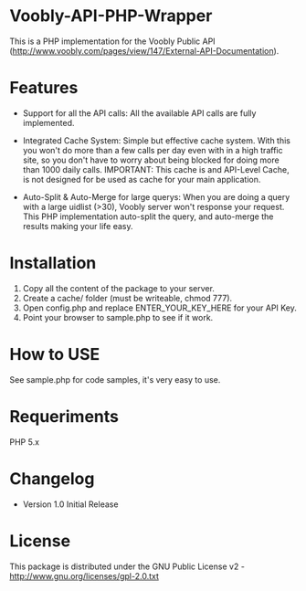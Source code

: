 
Voobly-API-PHP-Wrapper
============================

This is a PHP implementation for the Voobly Public API (http://www.voobly.com/pages/view/147/External-API-Documentation). 

Features
========

- Support for all the API calls: All the available API calls are fully implemented.

- Integrated Cache System: Simple but effective cache system. With this you won't do more than a few calls per day even with in a high traffic site, so you don't have to worry about being blocked for doing more than 1000 daily calls.
IMPORTANT: This cache is and API-Level Cache, is not designed for be used as cache for your main application.

- Auto-Split & Auto-Merge for large querys: When you are doing a query with a large uidlist (>30), Voobly server won't response your request. This PHP implementation auto-split the query, and auto-merge the results making your life easy.

Installation
============

1. Copy all the content of the package to your server.
2. Create a cache/ folder (must be writeable, chmod 777).
3. Open config.php and replace ENTER_YOUR_KEY_HERE for your API Key.
4. Point your browser to sample.php to see if it work.

How to USE
==========

See sample.php for code samples, it's very easy to use.

Requeriments
============

PHP 5.x

Changelog
=========

- Version 1.0 
Initial Release

License
=======

This package is distributed under the GNU Public License v2 - http://www.gnu.org/licenses/gpl-2.0.txt
